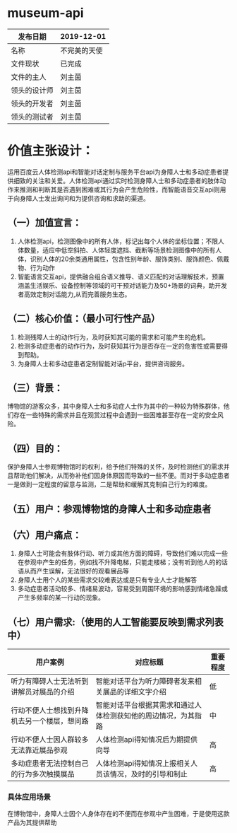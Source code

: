 # museum-api
|  发布日期 | 2019-12-01 |
 | -- | -- |
 |  名称 | 不完美的天使 |
 |  文件现状 | 已完成 |
 |  文件的主人 |  刘主茵|
 |  领头的设计师 | 刘主茵 |
 |  领头的开发者 |  刘主茵|
 |  领头的测试者 |  刘主茵 |
# 价值主张设计：
运用百度云人体检测api和智能对话定制与服务平台api为身障人士和多动症患者提供细致的关注和关爱。人体检测api通过实时检测身障人士和多动症患者的肢体动作来推测和判断其是否遇到困难或其行为会产生危险性，而智能语音交互api则用于向身障人士发出询问和为提供咨询和求助的渠道。
## （一）加值宣言：
1. 人体检测api，检测图像中的所有人体，标记出每个人体的坐标位置；不限人体数量，适应中低空斜拍、人体轻度遮挡、截断等场景检测图像中的所有人体，识别人体的20余类通用属性，包含性别年龄、服饰类别、服饰颜色、佩戴物、行为动作
2. 智能语言交互api，提供融合组合语义推导、语义匹配的对话理解技术，预置涵盖生活娱乐、设备控制等领域的可干预对话能力及50+场景的词典，助开发者高效定制对话能力,从而完善服务生态。
## （二）核心价值：（最小可行性产品）
1. 检测残障人士的动作行为，及时获知其可能的需求和可能产生的危机。
2. 检测多动症患者的动作行为，及时获知其行为是否存在一定的危害性或需要得到帮助。
2. 为身障人士和多动症患者定制智能对话p平台，提供咨询服务。
## （三）背景：
博物馆的游客众多，其中身障人士和多动症人士作为其中的一种较为特殊群体，他们存在一些特殊的需求并且在观赏过程中会遇到一些困难甚至存在一定的安全风险。
## （四）目的：
保护身障人士参观博物馆时的权利，给予他们特殊的关怀，及时检测他们的需求并且帮助他们解决，从而弥补他们因身体原因而导致的一些不便。而对于多动症患者一是做到一定程度的留意与监测，二是帮助和缓解其克制自己行为的难度。
## （五）用户：参观博物馆的身障人士和多动症患者
## （六）用户痛点：
1. 身障人士可能会有肢体行动、听力或其他方面的障碍，导致他们难以完成一些在参观中产生的任务，例如找不升降电梯，只能走楼梯；没有听到他人的的话语从而产生误解，无法很好的观看展品等
2. 身障人士用个人的某些需求交较难表达或是只有专业人士才能解答
3. 多动症患者活动较多、情绪易波动，容易受到周围环境的影响感到情绪急躁或产生多频率的某一行动的现象。
## （七）用户需求:（使用的人工智能要反映到需求列表中）
| 用户案例	| 对应标题	| 重要程度 |
| -- | -- | -- |
| 听力有障碍人士无法听到讲解员对展品的介绍	| 智能对话平台为听力障碍者发来相关展品的详细文字介绍	|低  |
| 行动不便人士想找到升降机去另一个楼层，想问路	| 智能对话平台根据其需求和通过人体检测获知他的周边情况，为其指路	|  中|
|  行动不便人士因人群较多无法靠近展品参观| 人体检测api得知情况后为期提供向导  |高|
|  多动症患者无法控制自己的行为多次触摸展品| 人体检测api得知情况上报相关人员该情况，及时的引导和制止  |高|
### 具体应用场景
在博物馆中，身障人士因个人身体存在的不便而在参观中产生困难，于是使用这款产品为其提供帮助
